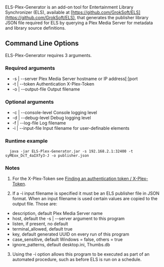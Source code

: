 ELS-Plex-Generator is an add-on tool for Entertainment Library Synchronizer (ELS),
available at [https://github.com/GrokSoft/ELS](https://github.com/GrokSoft/ELS), that generates the publisher library
JSON file required for ELS by querying a Plex Media Server for metadata and library source
definitions.

## Command Line Options
ELS-Plex-Generator requires 3 arguments.

### Required arguments                                                                                           
  * -s | --server Plex Media Server hostname or IP address[:]port                                               
  * -t | --token Authentication X-Plex-Token                                                                    
  * -o | --output-file Output filename                                                                          

### Optional arguments                                                                                           
  * -c | --console-level Console logging level                                                                  
  * -d | --debug-level Debug logging level                                                                      
  * -f | --log-file Log filename                                                                                
  * -i | --input-file Input filename for user-definable elements                                                

### Runtime example
```                                                                                             
  java -jar ELS-Plex-Generator.jar -s 192.168.2.1:32400 -t syMEox_DcT_4aIXfy3-J -o publisher.json
```             

### Notes
 1. For the X-Plex-Token see [Finding an authentication token / X-Plex-Token](https://support.plex.tv/articles/204059436-finding-an-authentication-token-x-plex-token/).

 2. If a -i input filename is specified it must be an ELS publisher file in JSON format. When an
input filename is used certain values are copied to the output file. Those are:
 * description, default Plex Media Server name
 * host, default the -s | --server argument to this program
 * listen, if present, no default
 * terminal_allowed, default true
 * key, default generated UUID on every run of this program
 * case_sensitive, default Windows = false, others = true
 * ignore_patterns, default desktop.ini, Thumbs.db

 3. Using the -i option allows this program to be executed as part of an automated
 procedure, such as before ELS is run on a schedule.
 